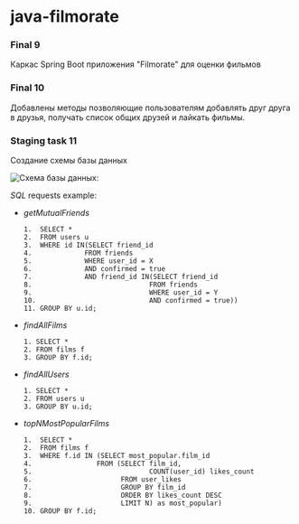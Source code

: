 # **java-filmorate**

   ### **Final 9**

Каркас Spring Boot приложения "Filmorate" для оценки фильмов

   ### **Final 10**

Добавлены методы позволяющие пользователям добавлять друг друга в друзья, получать список общих друзей и лайкать фильмы.

   ### **Staging task 11**
    
Создание схемы базы данных

![Схема базы данных:](https://user-images.githubusercontent.com/115705343/229368658-4acafd7f-51f9-4969-8746-bd253c4382c7.png)

*SQL* requests example:

- *getMutualFriends*

      1.  SELECT *
      2.  FROM users u
      3.  WHERE id IN(SELECT friend_id
      4.             FROM friends
      5.             WHERE user_id = X
      6.             AND confirmed = true
      7.             AND friend_id IN(SELECT friend_id
      8.                             FROM friends
      9.                             WHERE user_id = Y
      10.                            AND confirmed = true))
      11. GROUP BY u.id;

- *findAllFilms*

      1. SELECT *
      2. FROM films f
      3. GROUP BY f.id;

- *findAllUsers*

      1. SELECT *
      2. FROM users u
      3. GROUP BY u.id;

- *topNMostPopularFilms*

      1.  SELECT *
      2.  FROM films f
      3.  WHERE f.id IN (SELECT most_popular.film_id
      4.                FROM (SELECT film_id,
      5.                             COUNT(user_id) likes_count
      6.                      FROM user_likes
      7.                      GROUP BY film_id
      8.                      ORDER BY likes_count DESC
      9.                      LIMIT N) as most_popular)
      10. GROUP BY f.id;


